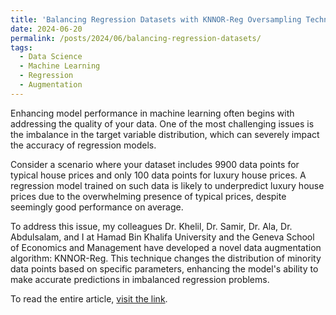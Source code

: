 ```yaml
---
title: 'Balancing Regression Datasets with KNNOR-Reg Oversampling Technique'
date: 2024-06-20
permalink: /posts/2024/06/balancing-regression-datasets/
tags:
  - Data Science
  - Machine Learning
  - Regression
  - Augmentation
---
```


Enhancing model performance in machine learning often begins with addressing the quality of your data. One of the most challenging issues is the imbalance in the target variable distribution, which can severely impact the accuracy of regression models. 

Consider a scenario where your dataset includes 9900 data points for typical house prices and only 100 data points for luxury house prices. A regression model trained on such data is likely to underpredict luxury house prices due to the overwhelming presence of typical prices, despite seemingly good performance on average.

To address this issue, my colleagues Dr. Khelil, Dr. Samir, Dr. Ala, Dr. Abdulsalam, and I at Hamad Bin Khalifa University and the Geneva School of Economics and Management have developed a novel data augmentation algorithm: KNNOR-Reg. This technique changes the distribution of minority data points based on specific parameters, enhancing the model's ability to make accurate predictions in imbalanced regression problems.

To read the entire article, [visit the link](https://ashhadulislam.medium.com/balancing-regression-datasets-f1b0e05f9cdf).
